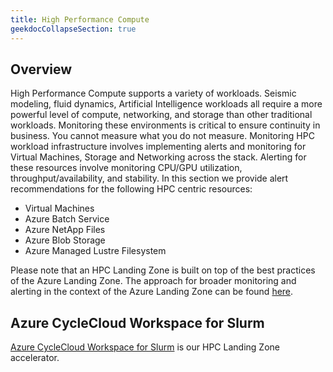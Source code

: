 ```yaml
---
title: High Performance Compute
geekdocCollapseSection: true
---
```


## Overview

High Performance Compute supports a variety of workloads. Seismic modeling, fluid dynamics, Artificial Intelligence workloads all require a more powerful level of compute, networking, and storage than other traditional workloads.  Monitoring these environments is critical to ensure continuity in business. You cannot measure what you do not measure. Monitoring HPC workload infrastructure involves implementing alerts and monitoring for Virtual Machines, Storage and Networking across the stack. Alerting for these resources involve monitoring CPU/GPU utilization, throughput/availability, and stability. In this section we provide alert recommendations for the following HPC centric resources:

* Virtual Machines
* Azure Batch Service
* Azure NetApp Files
* Azure Blob Storage
* Azure Managed Lustre Filesystem

Please note that an HPC Landing Zone is built on top of the best practices of the Azure Landing Zone. The approach for broader monitoring and alerting in the context of the Azure Landing Zone can be found [here](https://azure.github.io/azure-monitor-baseline-alerts/patterns/alz/Monitoring-and-Alerting/).

## Azure CycleCloud Workspace for Slurm

[Azure CycleCloud Workspace for Slurm](https://learn.microsoft.com/azure/cyclecloud/overview-ccws?view=cyclecloud-8) is our HPC Landing Zone accelerator.
